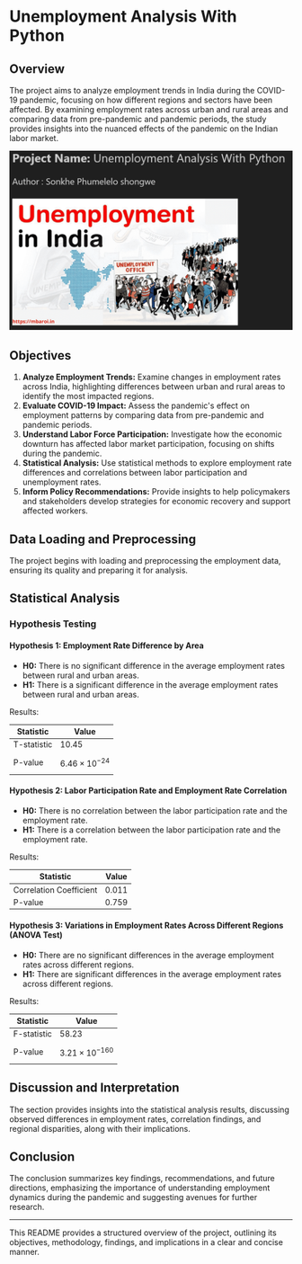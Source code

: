 # Unemployment Analysis With Python

## Overview

The project aims to analyze employment trends in India during the COVID-19 pandemic, focusing on how different regions and sectors have been affected. By examining employment rates across urban and rural areas and comparing data from pre-pandemic and pandemic periods, the study provides insights into the nuanced effects of the pandemic on the Indian labor market.

![Unemployment Analysis Screenshot](/Task%203%20Unemployment%20Analysis%20With%20Python/Unemployement-in-India.png)

## Objectives

1. **Analyze Employment Trends:** Examine changes in employment rates across India, highlighting differences between urban and rural areas to identify the most impacted regions.
2. **Evaluate COVID-19 Impact:** Assess the pandemic's effect on employment patterns by comparing data from pre-pandemic and pandemic periods.
3. **Understand Labor Force Participation:** Investigate how the economic downturn has affected labor market participation, focusing on shifts during the pandemic.
4. **Statistical Analysis:** Use statistical methods to explore employment rate differences and correlations between labor participation and unemployment rates.
5. **Inform Policy Recommendations:** Provide insights to help policymakers and stakeholders develop strategies for economic recovery and support affected workers.
   
## Data Loading and Preprocessing

The project begins with loading and preprocessing the employment data, ensuring its quality and preparing it for analysis.

## Statistical Analysis

### Hypothesis Testing

#### Hypothesis 1: Employment Rate Difference by Area

- **H0:** There is no significant difference in the average employment rates between rural and urban areas.
- **H1:** There is a significant difference in the average employment rates between rural and urban areas.

Results: 

| Statistic    | Value                              |
|--------------|------------------------------------|
| T-statistic  | 10.45                              |
| P-value      | $$6.46 \times 10^{-24}$$           |

#### Hypothesis 2: Labor Participation Rate and Employment Rate Correlation

- **H0:** There is no correlation between the labor participation rate and the employment rate.
- **H1:** There is a correlation between the labor participation rate and the employment rate.

Results: 

| Statistic            | Value                         |
|----------------------|-------------------------------|
| Correlation Coefficient | 0.011                     |
| P-value              | 0.759                         |

#### Hypothesis 3: Variations in Employment Rates Across Different Regions (ANOVA Test)

- **H0:** There are no significant differences in the average employment rates across different regions.
- **H1:** There are significant differences in the average employment rates across different regions.

Results: 

| Statistic    | Value                              |
|--------------|------------------------------------|
| F-statistic  | 58.23                              |
| P-value      | $$3.21 \times 10^{-160}$$          |

## Discussion and Interpretation

The section provides insights into the statistical analysis results, discussing observed differences in employment rates, correlation findings, and regional disparities, along with their implications.

## Conclusion

The conclusion summarizes key findings, recommendations, and future directions, emphasizing the importance of understanding employment dynamics during the pandemic and suggesting avenues for further research.

---

This README provides a structured overview of the project, outlining its objectives, methodology, findings, and implications in a clear and concise manner.
